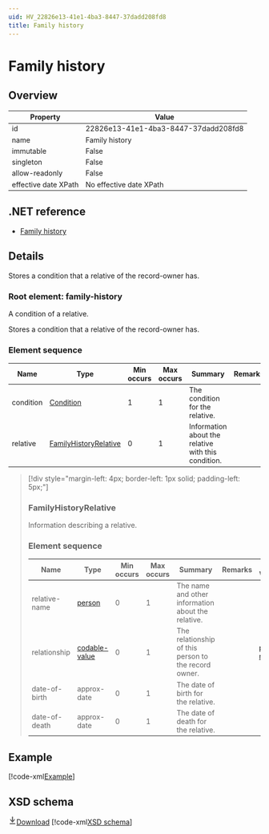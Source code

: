 ```yaml
---
uid: HV_22826e13-41e1-4ba3-8447-37dadd208fd8
title: Family history
---
```


# Family history

## Overview

Property|Value
---|---
id|22826e13-41e1-4ba3-8447-37dadd208fd8
name|Family history
immutable|False
singleton|False
allow-readonly|False
effective date XPath|No effective date XPath

## .NET reference
- [Family history](https://go.microsoft.com/fwlink/?LinkID=136125)

## Details
Stores a condition that a relative of the record-owner has.

<a name='family-history'></a>

### Root element: family-history

A condition of a relative.

Stores a condition that a relative of the record-owner has.

### Element sequence

Name|Type|Min occurs|Max occurs|Summary|Remarks
---|---|---|---|---|---
condition|[Condition](xref:HV_7ea7a1f9-880b-4bd4-b593-f5660f20eda8)|1|1|The condition for the relative.|
relative|[FamilyHistoryRelative](#FamilyHistoryRelative)|0|1|Information about the relative with this condition.|

>[!div style="margin-left: 4px; border-left: 1px solid; padding-left: 5px;"]
>
> <a name='FamilyHistoryRelative'></a>
>
> ### FamilyHistoryRelative
>
> Information describing a relative.
>
> ### Element sequence
>
> Name|Type|Min occurs|Max occurs|Summary|Remarks|Preferred Vocabulary
> ---|---|---|---|---|---|---
> relative-name|[person](xref:HV_3e730686-781f-4616-aa0d-817bba8eb141#person)|0|1|The name and other information about the relative.||
> relationship|[codable-value](xref:HV_3e730686-781f-4616-aa0d-817bba8eb141#codable-value)|0|1|The relationship of this person to the record owner.||[personal-relationship](xref:HV_9e22e9c5-a032-4375-8999-20c9d00954b9)
> date-of-birth|approx-date|0|1|The date of birth for the relative.||
> date-of-death|approx-date|0|1|The date of death for the relative.||
>
>

## Example
[!code-xml[Example](sample-xml/22826e13-41e1-4ba3-8447-37dadd208fd8.xml)]

## XSD schema
[![Download](/healthvault/images/download.png)Download](xsd/family-history.xsd)
[!code-xml[XSD schema](xsd/family-history.xsd)]
